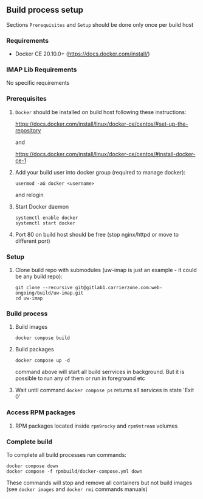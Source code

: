 ## Build process setup

Sections `Prerequisites` and `Setup` should be done only once per build host

### Requirements

* Docker CE 20.10.0+ (https://docs.docker.com/install/)

### IMAP Lib Requirements

No specific requirements

### Prerequisites

1. `Docker` should be installed on build host following these instructions:

    https://docs.docker.com/install/linux/docker-ce/centos/#set-up-the-repository

    and

    https://docs.docker.com/install/linux/docker-ce/centos/#install-docker-ce-1

3. Add your build user into docker group (required to manage docker):

    ```
    usermod -aG docker <username>
    ```

    and relogin

4. Start Docker daemon

    ```
    systemctl enable docker
    systemctl start docker
    ```

5. Port 80 on build host should be free (stop nginx/httpd or move to different
port)

### Setup

1. Clone build repo with submodules (uw-imap is just an example - it could be
any build repo):

    ```
    git clone --recursive git@gitlab1.carrierzone.com:web-ongoing/build/uw-imap.git
    cd uw-imap
    ```

### Build process


1. Build images

    ```
    docker compose build
    ```

2. Build packages

    ```
    docker compose up -d
    ```

    command above will start all build serrvices in background. But it is possible
to run any of them or run in foreground etc

3. Wait until command `docker compose ps` returns all services in state 'Exit 0'

### Access RPM packages

1. RPM packages located inside `rpm9rocky` and `rpm9stream` volumes

### Complete build

To complete all build processes run commands:

```
docker compose down
docker compose -f rpmbuild/docker-compose.yml down
```

These commands will stop and remove all containers but not build images (see
`docker images` and `docker rmi` commands manuals)
